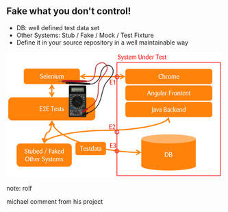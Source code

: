 ## Fake what you don't control!

<div class="horizontal-2">
<div>
    <ul>
        <li>DB: well defined test data set<br/></li>
        <li>Other Systems: Stub / Fake / Mock / Test Fixture</li>                
        <li>Define it in your source repository in a well maintainable way</li>                
    </ul>
</div>
<div>
    <img src="images/test-setup.png">
</div>
</div>

note:
rolf

michael comment from his project
